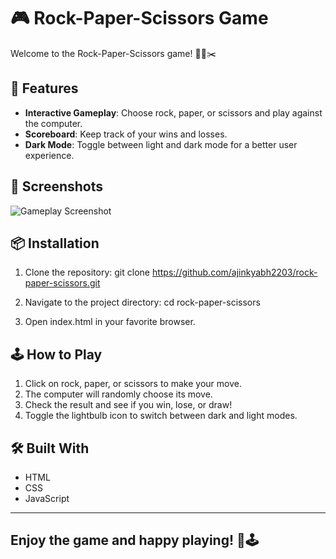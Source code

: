 # 🎮 Rock-Paper-Scissors Game
Welcome to the Rock-Paper-Scissors game! 🤘📄✂️

## 🚀 Features
- **Interactive Gameplay**: Choose rock, paper, or scissors and play against the computer.
- **Scoreboard**: Keep track of your wins and losses.
- **Dark Mode**: Toggle between light and dark mode for a better user experience.

## 📸 Screenshots

![Gameplay Screenshot](images/gameplay.png)


## 📦 Installation
1. Clone the repository:
git clone https://github.com/ajinkyabh2203/rock-paper-scissors.git

2. Navigate to the project directory:
cd rock-paper-scissors

3. Open index.html in your favorite browser.

## 🕹️ How to Play
1. Click on rock, paper, or scissors to make your move.
2. The computer will randomly choose its move.
3. Check the result and see if you win, lose, or draw!
4. Toggle the lightbulb icon to switch between dark and light modes.

## 🛠️ Built With
- HTML
- CSS
- JavaScript

---

## Enjoy the game and happy playing! 🎉🕹️

